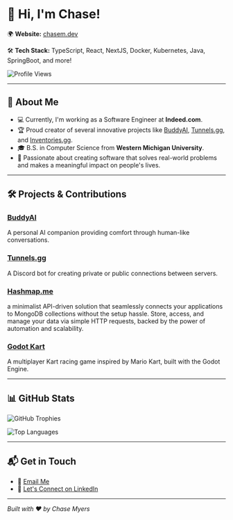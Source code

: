 # 👋 Hi, I'm Chase!

🌍 **Website:** [chasem.dev](https://chasem.dev)

🛠 **Tech Stack:** TypeScript, React, NextJS, Docker, Kubernetes, Java, SpringBoot, and more!

![Profile Views](https://komarev.com/ghpvc/?username=chasem-dev&color=brightgreen)

---

## 🚀 About Me

- 💻 Currently, I'm working as a Software Engineer at **Indeed.com**.
- 🏆 Proud creator of several innovative projects like [BuddyAI](https://buddyai.org), [Tunnels.gg](https://tunnels.gg), and [Inventories.gg](https://inventories.chasem.dev).
- 🎓 B.S. in Computer Science from **Western Michigan University**.
- 🌟 Passionate about creating software that solves real-world problems and makes a meaningful impact on people's lives.

---

## 🛠️ Projects & Contributions

### [BuddyAI](https://buddyai.org)
A personal AI companion providing comfort through human-like conversations.

### [Tunnels.gg](https://tunnels.gg)
A Discord bot for creating private or public connections between servers.

### [Hashmap.me](https://hashmap.me)
a minimalist API-driven solution that seamlessly connects your applications to MongoDB collections without the setup hassle. Store, access, and manage your data via simple HTTP requests, backed by the power of automation and scalability.

### [Godot Kart](https://www.youtube.com/watch?v=example)
A multiplayer Kart racing game inspired by Mario Kart, built with the Godot Engine.

---

## 📊 GitHub Stats

![GitHub Trophies](https://github-profile-trophy.vercel.app/?username=chasem-dev&theme=onedark)

![Top Languages](https://github-readme-stats.vercel.app/api/top-langs/?username=chasem-dev&layout=compact&theme=radical)

---

## 📬 Get in Touch

- 📨 [Email Me](mailto:github@chasem.dev)
- 💬 [Let's Connect on LinkedIn](https://www.linkedin.com/in/chase-myers)

---

*Built with ❤️ by Chase Myers*
